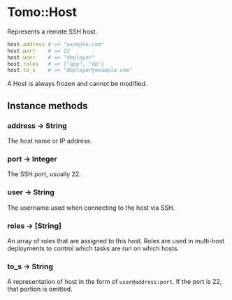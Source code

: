 # Tomo::Host

Represents a remote SSH host.

```ruby
host.address # => "example.com"
host.port    # => 22
host.user    # => "deployer"
host.roles   # => ["app", "db"]
host.to_s    # => "deployer@example.com"
```

A Host is always frozen and cannot be modified.

## Instance methods

### address → String

The host name or IP address.

### port → Integer

The SSH port, usually 22.

### user → String

The username used when connecting to the host via SSH.

### roles → [String]

An array of roles that are assigned to this host. Roles are used in multi-host deployments to control which tasks are run on which hosts.

### to_s → String

A representation of host in the form of `user@address:port`. If the port is 22, that portion is omitted.
